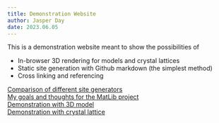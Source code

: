 ```yaml
---
title: Demonstration Website
author: Jasper Day
date: 2023.06.05
---
```


This is a demonstration website meant to show the possibilities of
- In-browser 3D rendering for models and crystal lattices
- Static site generation with Github markdown (the simplest method)
- Cross linking and referencing

[Comparison of different site generators](comparisons/overview.md)\
[My goals and thoughts for the MatLib project](thoughts/goals.md)\
[Demonstration with 3D model](demo/model.md)\
[Demonstration with crystal lattice](demo/lattice.md)